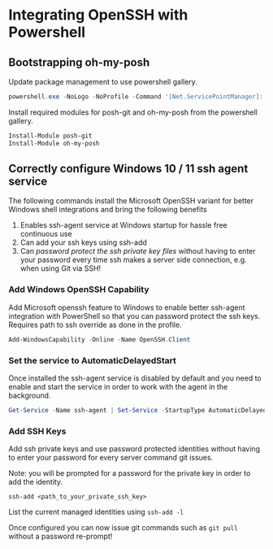 # Integrating OpenSSH with Powershell

## Bootstrapping oh-my-posh

Update package management to use powershell gallery.

```powershell
powershell.exe -NoLogo -NoProfile -Command '[Net.ServicePointManager]::SecurityProtocol = [Net.SecurityProtocolType]::Tls12; Install-Module -Name PackageManagement -Force -MinimumVersion 1.4.6 -Scope CurrentUser -AllowClobber -Repository PSGallery'
```

Install required modules for posh-git and oh-my-posh from the powershell gallery.

```powershell
Install-Module posh-git
Install-Module oh-my-posh
```

## Correctly configure Windows 10 / 11 ssh agent service

The following commands install the Microsoft OpenSSH variant for better Windows shell integrations and bring the following benefits

1. Enables ssh-agent service at Windows startup for hassle free continuous use
1. Can add your ssh keys using ssh-add
1. Can *password protect the ssh private key files* without having to enter your password every time ssh makes a server side connection, e.g. when using Git via SSH!

### Add Windows OpenSSH Capability

Add Microsoft openssh feature to Windows to enable better ssh-agent integration with PowerShell so that you can password protect the ssh keys. Requires path to ssh override as done in the profile.

```powershell
Add-WindowsCapability -Online -Name OpenSSH.Client
```

### Set the service to AutomaticDelayedStart

Once installed the ssh-agent service is disabled by default and you need to enable and start the service in order to work with the agent in the background.

```powershell
Get-Service -Name ssh-agent | Set-Service -StartupType AutomaticDelayedStart
```

### Add SSH Keys

Add ssh private keys and use password protected identities without having to enter your password for every server command git issues.

Note: you will be prompted for a password for the private key in order to add the identity.

```ssh-add <path_to_your_private_ssh_key>```

List the current managed identities using
```ssh-add -l```

Once configured you can now issue git commands such as ```git pull``` without a password re-prompt!
